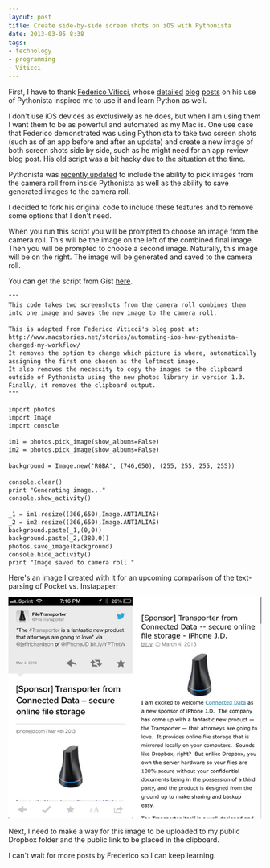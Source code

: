 ```yaml
---
layout: post
title: Create side-by-side screen shots on iOS with Pythonista
date: 2013-03-05 8:38  
tags: 
- technology
- programming
- Viticci
---
```


First, I have to thank [Federico Viticci][twitter], whose [detailed][macstories] [blog][macstories 2] [posts][macstories 3] on his use of Pythonista inspired me to use it and learn Python as well. 

I don't use iOS devices as exclusively as he does, but when I am using them I want them to be as powerful and automated as my Mac is. One use case that Federico demonstrated was using Pythonista to take two screen shots (such as of an app before and after an update) and create a new image of both screen shots side by side, such as he might need for an app review blog post. His old script was a bit hacky due to the situation at the time.

Pythonista was [recently updated][macstories 4] to include the ability to pick images from the camera roll from inside Pythonista as well as the ability to save generated images to the camera roll.

I decided to fork his original code to include these features and to remove some options that I don't need.

When you run this script you will be prompted to choose an image from the camera roll. This will be the image on the left of the combined final image. Then you will be prompted to choose a second image. Naturally, this image will be on the right. The image will be generated and saved to the camera roll.

You can get the script from Gist [here][github].

    """
    This code takes two screenshots from the camera roll combines them into one image and saves the new image to the camera roll.
    
    This is adapted from Federico Viticci's blog post at:
    http://www.macstories.net/stories/automating-ios-how-pythonista-changed-my-workflow/
    It removes the option to change which picture is where, automatically assigning the first one chosen as the leftmost image.
    It also removes the necessity to copy the images to the clipboard outside of Pythonista using the new photos library in version 1.3. Finally, it removes the clipboard output.
    """
    
    import photos
    import Image
    import console
    
    im1 = photos.pick_image(show_albums=False)
    im2 = photos.pick_image(show_albums=False)
    
    background = Image.new('RGBA', (746,650), (255, 255, 255, 255))
    
    console.clear()
    print "Generating image..."
    console.show_activity()
    
    _1 = im1.resize((366,650),Image.ANTIALIAS)
    _2 = im2.resize((366,650),Image.ANTIALIAS)
    background.paste(_1,(0,0))
    background.paste(_2,(380,0))
    photos.save_image(background)
    console.hide_activity()
    print "Image saved to camera roll."

Here's an image I created with it for an upcoming comparison of the text-parsing of Pocket vs. Instapaper:

[![](/images/sidebyside.jpg)](/images/sidebyside.jpg) 

Next, I need to make a way for this image to be uploaded to my public Dropbox folder and the public link to be placed in the clipboard.

I can't wait for more posts by Frederico so I can keep learning.

[github]: https://gist.github.com/nuclearzenfire/5090763
[macstories]: http://www.macstories.net/tutorials/chaining-tweetbot-pythonista-drafts-and-imessage-for-urls/
[macstories 2]: http://www.macstories.net/tutorials/from-instapaper-and-pythonista-to-dropbox-and-evernote-as-pdf/
[macstories 3]: http://www.macstories.net/stories/automating-ios-how-pythonista-changed-my-workflow/
[macstories 4]: http://www.macstories.net/reviews/pythonista-1-3-brings-camera-roll-and-notification-center-support-new-library-view-and-more/
[twitter]: https://twitter.com/viticci
